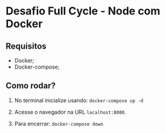 # Desafio Full Cycle - Node com Docker

## Requisitos

* Docker;
* Docker-compose;
## Como rodar?

1. No terminal inicialize usando:
`docker-compose up -d`

2. Acesse o navegador na URL `localhost:8080`.

3. Para encerrar:
`docker-compose down`


